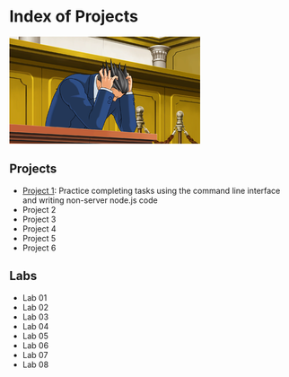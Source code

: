 # Index of Projects 

![head in hands](Phoenix_in_despair.png)

## Projects
- [Project 1](https://lizz02.github.io/cit281-p1): Practice completing tasks using the command line interface and writing non-server node.js code
- Project 2
- Project 3
- Project 4
- Project 5
- Project 6

## Labs
- Lab 01
- Lab 02
- Lab 03
- Lab 04
- Lab 05
- Lab 06
- Lab 07
- Lab 08
